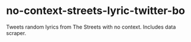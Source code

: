 # no-context-streets-lyric-twitter-bo
Tweets random lyrics from The Streets with no context. Includes data scraper.
